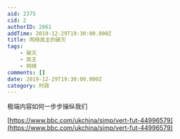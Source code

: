 ```yaml
---
aid: 2375
cid: 2
authorID: 2861
addTime: 2019-12-29T19:30:00.000Z
title: 网络民主的破灭
tags:
    - 破灭
    - 民主
    - 网络
comments: []
date: 2019-12-29T19:30:00.000Z
category: 时政
---
```


极端内容如何一步步操纵我们

[https://www.bbc.com/ukchina/simp/vert-fut-44996579](https://www.bbc.com/ukchina/simp/vert-fut-44996579)
